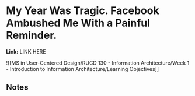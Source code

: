 # My Year Was Tragic. Facebook Ambushed Me With a Painful Reminder.
**Link:** LINK HERE

![[MS in User-Centered Design/RUCD 130 - Information Architecture/Week 1 - Introduction to Information Architecture/Learning Objectives]]

## Notes
